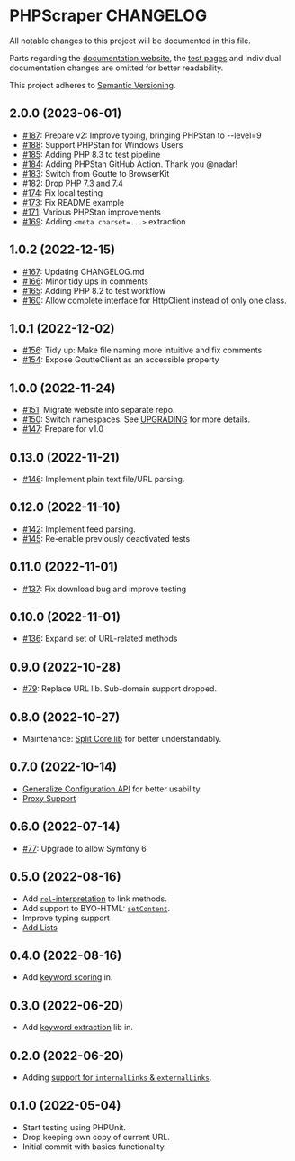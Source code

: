 # PHPScraper CHANGELOG

All notable changes to this project will be documented in this file.

Parts regarding the [documentation website](https://phpscraper.de), the [test pages](https://github.com/spekulatius/phpscraper-test-pages) and individual documentation changes are omitted for better readability.

This project adheres to [Semantic Versioning](http://semver.org/).

## 2.0.0 (2023-06-01)

- [#187](https://github.com/spekulatius/PHPScraper/issues/187): Prepare v2: Improve typing, bringing PHPStan to --level=9
- [#188](https://github.com/spekulatius/PHPScraper/issues/188): Support PHPStan for Windows Users
- [#185](https://github.com/spekulatius/PHPScraper/issues/185): Adding PHP 8.3 to test pipeline
- [#184](https://github.com/spekulatius/PHPScraper/issues/184): Adding PHPStan GitHub Action. Thank you @nadar!
- [#183](https://github.com/spekulatius/PHPScraper/issues/183): Switch from Goutte to BrowserKit
- [#182](https://github.com/spekulatius/PHPScraper/issues/182): Drop PHP 7.3 and 7.4
- [#174](https://github.com/spekulatius/PHPScraper/issues/174): Fix local testing
- [#173](https://github.com/spekulatius/PHPScraper/issues/173): Fix README example
- [#171](https://github.com/spekulatius/PHPScraper/issues/171): Various PHPStan improvements
- [#169](https://github.com/spekulatius/PHPScraper/issues/169): Adding `<meta charset=...>` extraction

## 1.0.2 (2022-12-15)

- [#167](https://github.com/spekulatius/PHPScraper/issues/167): Updating CHANGELOG.md
- [#166](https://github.com/spekulatius/PHPScraper/issues/166): Minor tidy ups in comments
- [#165](https://github.com/spekulatius/PHPScraper/issues/165): Adding PHP 8.2 to test workflow
- [#160](https://github.com/spekulatius/PHPScraper/issues/160): Allow complete interface for HttpClient instead of only one class.

## 1.0.1 (2022-12-02)

- [#156](https://github.com/spekulatius/PHPScraper/issues/156): Tidy up: Make file naming more intuitive and fix comments
- [#154](https://github.com/spekulatius/PHPScraper/issues/154): Expose GoutteClient as an accessible property

## 1.0.0 (2022-11-24)

- [#151](https://github.com/spekulatius/PHPScraper/issues/151): Migrate website into separate repo.
- [#150](https://github.com/spekulatius/PHPScraper/issues/150): Switch namespaces. See [UPGRADING](https://github.com/spekulatius/PHPScraper/blob/master/UPGRADING.md) for more details.
- [#147](https://github.com/spekulatius/PHPScraper/issues/147): Prepare for v1.0

## 0.13.0 (2022-11-21)

- [#146](https://github.com/spekulatius/PHPScraper/issues/146): Implement plain text file/URL parsing.

## 0.12.0 (2022-11-10)

- [#142](https://github.com/spekulatius/PHPScraper/issues/142): Implement feed parsing.
- [#145](https://github.com/spekulatius/PHPScraper/issues/145): Re-enable previously deactivated tests

## 0.11.0 (2022-11-01)

- [#137](https://github.com/spekulatius/PHPScraper/issues/137): Fix download bug and improve testing

## 0.10.0 (2022-11-01)

- [#136](https://github.com/spekulatius/PHPScraper/issues/136): Expand set of URL-related methods

## 0.9.0 (2022-10-28)

- [#79](https://github.com/spekulatius/PHPScraper/issues/79): Replace URL lib. Sub-domain support dropped.

## 0.8.0 (2022-10-27)

- Maintenance: [Split Core lib](https://github.com/spekulatius/PHPScraper/commit/2ca34caae75e634442daf9c4f886060e41ba8911) for better understandably.

## 0.7.0 (2022-10-14)

- [Generalize Configuration API](https://github.com/spekulatius/PHPScraper/commit/e19baeb19658fbc4846c24eb597876f54c6012a3) for better usability.
- [Proxy Support](https://github.com/spekulatius/PHPScraper/commit/326bdff4430a326bdb08f6af8452f148250c7784)

## 0.6.0 (2022-07-14)

- [#77](https://github.com/spekulatius/PHPScraper/issues/77): Upgrade to allow Symfony 6

## 0.5.0 (2022-08-16)

- Add [`rel`-interpretation](https://github.com/spekulatius/PHPScraper/commit/47d6f8a0f6adf49de31b691b98ea472a4a382b9f) to link methods.
- Add support to BYO-HTML: [`setContent`](https://github.com/spekulatius/PHPScraper/commit/9c50d145f280732e26ecf83c8d2978c07466dfcd).
- Improve typing support
- [Add Lists](https://github.com/spekulatius/PHPScraper/commit/0aac52853ab394d9f38b004e401c5fbec328e017)

## 0.4.0 (2022-08-16)

- Add [keyword scoring](https://github.com/spekulatius/PHPScraper/commit/e91bce24e4b53d9a1ef19b3f1ded97627eb2076e) in.

## 0.3.0 (2022-06-20)

- Add [keyword extraction](https://github.com/spekulatius/PHPScraper/commit/9d20004ead5b9e8350a03fa6fc4de1477b19bd4c) lib in.

## 0.2.0 (2022-06-20)

- Adding [support for `internalLinks` & `externalLinks`](https://github.com/spekulatius/PHPScraper/commit/193f422f206b7a10586463fff4a7f9dcc9e896f9).

## 0.1.0 (2022-05-04)

- Start testing using PHPUnit.
- Drop keeping own copy of current URL.
- Initial commit with basics functionality.